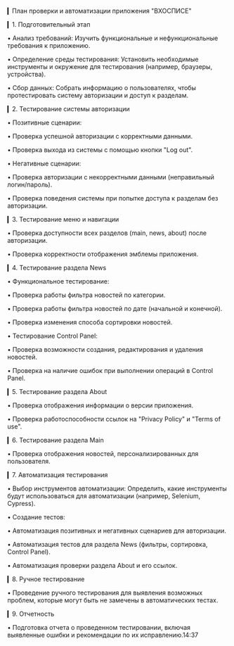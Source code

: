 ▎План проверки и автоматизации приложения "ВХОСПИСЕ"

▎1. Подготовительный этап

• Анализ требований: Изучить функциональные и нефункциональные требования к приложению.

• Определение среды тестирования: Установить необходимые инструменты и окружение для тестирования (например, браузеры, устройства).

• Сбор данных: Собрать информацию о пользователях, чтобы протестировать систему авторизации и доступ к разделам.

▎2. Тестирование системы авторизации

• Позитивные сценарии:

• Проверка успешной авторизации с корректными данными.

• Проверка выхода из системы с помощью кнопки "Log out".

• Негативные сценарии:

• Проверка авторизации с некорректными данными (неправильный логин/пароль).

• Проверка поведения системы при попытке доступа к разделам без авторизации.

▎3. Тестирование меню и навигации

• Проверка доступности всех разделов (main, news, about) после авторизации.

• Проверка корректности отображения эмблемы приложения.

▎4. Тестирование раздела News

• Функциональное тестирование:

• Проверка работы фильтра новостей по категории.

• Проверка работы фильтра новостей по дате (начальной и конечной).

• Проверка изменения способа сортировки новостей.

• Тестирование Control Panel:

• Проверка возможности создания, редактирования и удаления новостей.

• Проверка на наличие ошибок при выполнении операций в Control Panel.

▎5. Тестирование раздела About

• Проверка отображения информации о версии приложения.

• Проверка работоспособности ссылок на "Privacy Policy" и "Terms of use".

▎6. Тестирование раздела Main

• Проверка отображения новостей, персонализированных для пользователя.

▎7. Автоматизация тестирования

• Выбор инструментов автоматизации: Определить, какие инструменты будут использоваться для автоматизации (например, Selenium, Cypress).

• Создание тестов:

• Автоматизация позитивных и негативных сценариев для авторизации.

• Автоматизация тестов для раздела News (фильтры, сортировка, Control Panel).

• Автоматизация проверки раздела About и его ссылок.

▎8. Ручное тестирование

• Проведение ручного тестирования для выявления возможных проблем, которые могут быть не замечены в автоматических тестах.

▎9. Отчетность

• Подготовка отчета о проведенном тестировании, включая выявленные ошибки и рекомендации по их исправлению.14:37
